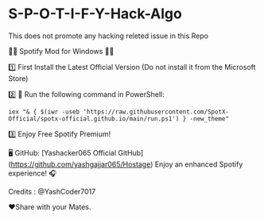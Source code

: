 # S-P-O-T-I-F-Y-Hack-Algo
This does not promote any hacking releted issue in this Repo

👩‍🚒 Spotify Mod for Windows 👩‍🚒

1️⃣ First Install the Latest Official Version (Do not install it from the Microsoft Store)

2️⃣ 🎵 Run the following command in PowerShell: <br>
```
iex "& { $(iwr -useb 'https://raw.githubusercontent.com/SpotX-Official/spotx-official.github.io/main/run.ps1') } -new_theme"
```
3️⃣ Enjoy Free Spotify Premium!


🖥 GitHub:
[Yashacker065 Official GitHub] (https://github.com/yashgajjar065/Hostage)
Enjoy an enhanced Spotify experience! 🎧

Credits : @YashCoder7017 

❤️Share with your Mates.
